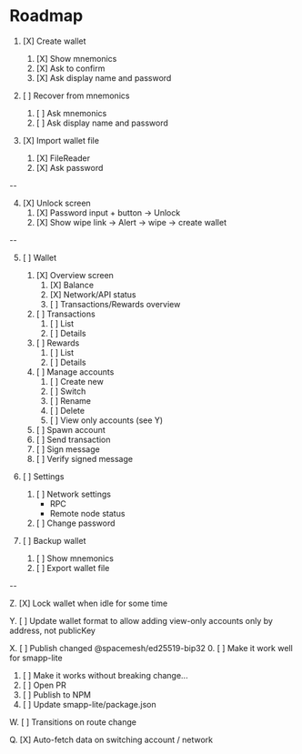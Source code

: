 # Roadmap

1. [X] Create wallet
   1. [X] Show mnemonics
   2. [X] Ask to confirm
   3. [X] Ask display name and password

2. [ ] Recover from mnemonics
   1. [ ] Ask mnemonics
   2. [ ] Ask display name and password

3. [X] Import wallet file
   1. [X] FileReader
   2. [X] Ask password

--

4. [X] Unlock screen
   1. [X] Password input + button -> Unlock
   2. [X] Show wipe link -> Alert -> wipe -> create wallet

--

5. [ ] Wallet
   1. [X] Overview screen
      1. [X] Balance
      2. [X] Network/API status
      3. [ ] Transactions/Rewards overview
   2. [ ] Transactions
      1. [ ] List
      2. [ ] Details
   3. [ ] Rewards
      1. [ ] List
      2. [ ] Details
   4. [ ] Manage accounts
      1. [ ] Create new
      2. [ ] Switch
      3. [ ] Rename
      4. [ ] Delete
      5. [ ] View only accounts (see Y)
   5. [ ] Spawn account
   6. [ ] Send transaction
   7. [ ] Sign message
   8. [ ] Verify signed message

6. [ ] Settings
   1. [ ] Network settings
      - RPC
      - Remote node status
   2. [ ] Change password

7. [ ] Backup wallet
   1. [ ] Show mnemonics
   2. [ ] Export wallet file

--

Z. [X] Lock wallet when idle for some time

Y. [ ] Update wallet format to allow adding view-only accounts only by address, not publicKey

X. [ ] Publish changed @spacemesh/ed25519-bip32
   0. [ ] Make it work well for smapp-lite
   1. [ ] Make it works without breaking change...
   2. [ ] Open PR
   3. [ ] Publish to NPM
   4. [ ] Update smapp-lite/package.json

W. [ ] Transitions on route change

Q. [X] Auto-fetch data on switching account / network